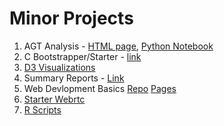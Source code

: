 # Minor Projects

1. AGT Analysis - [HTML page](./agt_analysis/1.html), [Python Notebook](./agt_analysis/agt.ipynb)
2. C Bootstrapper/Starter - [link](https://github.com/gauravmeena0708/projects/tree/main/c_starter)
3. [D3 Visualizations](https://gauravmeena0708.github.io/projects/d3_visualizations/)
4. Summary Reports - [Link](https://github.com/gauravmeena0708/projects/tree/main/summary_reports)
5. Web Devlopment Basics [Repo](https://github.com/gauravmeena0708/projects/tree/main/webdev) [Pages](https://gauravmeena0708.github.io/projects/webdev/)
6. [Starter Webrtc](https://github.com/gauravmeena0708/projects/tree/main/webrtc)
7. [R Scripts](https://github.com/gauravmeena0708/projects/tree/main/RScripts)
